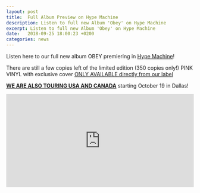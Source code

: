 ```yaml
---
layout: post
title:  Full Album Preview on Hype Machine
description: Listen to full new Album 'Obey' on Hype Machine
excerpt: Listen to full new Album 'Obey' on Hype Machine
date:   2018-09-25 18:00:23 +0200
categories: news
---
```


Listen here to our full new album OBEY premiering in [Hype Machine](https://hypem.com/premiere/exploded+view)!

There are still a few copies left of the limited edition (350 copies only!) PINK VINYL with exclusive cover [ONLY AVAILABLE directly from our label](https://www.sacredbonesrecords.com/collections/frontpage/products/sbr209-exploded-view-obey)

**[WE ARE ALSO TOURING USA AND CANADA]({{site.baseurl}}/tour-dates/)** starting October 19 in Dallas!

<iframe src="https://hypem.com/premiere-embed/exploded+view" allowtransparency="true" frameborder="0" scrolling="no" style="width: 100%; height:250px;"></iframe>
